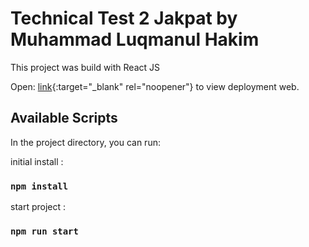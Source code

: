 # Technical Test 2 Jakpat by Muhammad Luqmanul Hakim

This project was build with React JS

Open:  [link](jakpat-test2-luqman.vercel.app){:target="_blank" rel="noopener"} to view deployment web.

## Available Scripts

In the project directory, you can run:

initial install : 
### `npm install`


start project : 
### `npm run start`

